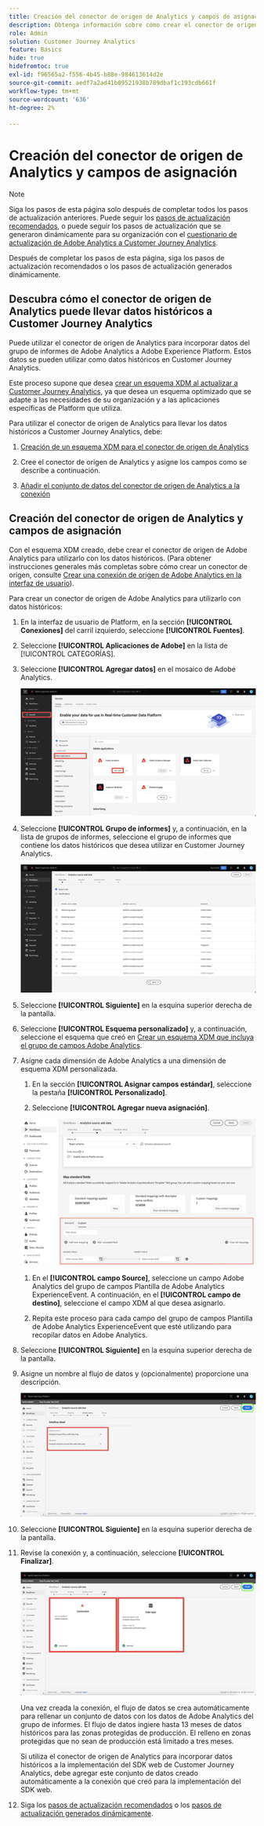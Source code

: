 ```yaml
---
title: Creación del conector de origen de Analytics y campos de asignación
description: Obtenga información sobre cómo crear el conector de origen de Analytics y asignar campos
role: Admin
solution: Customer Journey Analytics
feature: Basics
hide: true
hidefromtoc: true
exl-id: f96565a2-f556-4b45-b88e-984613614d2e
source-git-commit: aedf7a2ad41b09521938b789dbaf1c193cdb661f
workflow-type: tm+mt
source-wordcount: '636'
ht-degree: 2%

---
```


# Creación del conector de origen de Analytics y campos de asignación

>[!NOTE]
> 
>Siga los pasos de esta página solo después de completar todos los pasos de actualización anteriores. Puede seguir los [pasos de actualización recomendados](/help/getting-started/cja-upgrade/cja-upgrade-recommendations.md#recommended-upgrade-steps-for-most-organizations), o puede seguir los pasos de actualización que se generaron dinámicamente para su organización con el [cuestionario de actualización de Adobe Analytics a Customer Journey Analytics](https://gigazelle.github.io/cja-ttv/).
>
>Después de completar los pasos de esta página, siga los pasos de actualización recomendados o los pasos de actualización generados dinámicamente.

## Descubra cómo el conector de origen de Analytics puede llevar datos históricos a Customer Journey Analytics

Puede utilizar el conector de origen de Analytics para incorporar datos del grupo de informes de Adobe Analytics a Adobe Experience Platform. Estos datos se pueden utilizar como datos históricos en Customer Journey Analytics.

Este proceso supone que desea [crear un esquema XDM al actualizar a Customer Journey Analytics](/help/getting-started/cja-upgrade/cja-upgrade-schema-create.md), ya que desea un esquema optimizado que se adapte a las necesidades de su organización y a las aplicaciones específicas de Platform que utiliza.

Para utilizar el conector de origen de Analytics para llevar los datos históricos a Customer Journey Analytics, debe:

1. [Creación de un esquema XDM para el conector de origen de Analytics](/help/getting-started/cja-upgrade/cja-upgrade-source-connector-schema.md)

1. Cree el conector de origen de Analytics y asigne los campos como se describe a continuación.

1. [Añadir el conjunto de datos del conector de origen de Analytics a la conexión](/help/getting-started/cja-upgrade/cja-upgrade-source-connector-dataset.md)

## Creación del conector de origen de Analytics y campos de asignación

Con el esquema XDM creado, debe crear el conector de origen de Adobe Analytics para utilizarlo con los datos históricos. (Para obtener instrucciones generales más completas sobre cómo crear un conector de origen, consulte [Crear una conexión de origen de Adobe Analytics en la interfaz de usuario](https://experienceleague.adobe.com/docs/experience-platform/sources/ui-tutorials/create/adobe-applications/analytics.html?lang=es)).

Para crear un conector de origen de Adobe Analytics para utilizarlo con datos históricos:

1. En la interfaz de usuario de Platform, en la sección **[!UICONTROL Conexiones]** del carril izquierdo, seleccione **[!UICONTROL Fuentes]**.

1. Seleccione **[!UICONTROL Aplicaciones de Adobe]** en la lista de [!UICONTROL CATEGORÍAS].

1. Seleccione **[!UICONTROL Agregar datos]** en el mosaico de Adobe Analytics.

   ![Ventana de Adobe Experience Platform con orígenes seleccionados junto con aplicaciones de Adobe y Agregar datos resaltados.](./assets/sources-overview.png)

1. Seleccione **[!UICONTROL Grupo de informes]** y, a continuación, en la lista de grupos de informes, seleccione el grupo de informes que contiene los datos históricos que desea utilizar en Customer Journey Analytics.

   ![Ventana de Adobe Experience Platform que muestra la lista de grupos de informes](./assets/report-suites.png)

1. Seleccione **[!UICONTROL Siguiente]** en la esquina superior derecha de la pantalla.

1. Seleccione **[!UICONTROL Esquema personalizado]** y, a continuación, seleccione el esquema que creó en [Crear un esquema XDM que incluya el grupo de campos Adobe Analytics](/help/getting-started/cja-upgrade/cja-upgrade-source-connector-schema.md). <!-- Deleted this, because I changed this from choosing the default schemawe're pointing them now at the schema they just created: "Adobe Experience Platform  automatically creates the schema and the corresponding dataset to map all standard fields from the selected Adobe Analytics report suite." -->

   <!-- add screenshot -->

1. Asigne cada dimensión de Adobe Analytics a una dimensión de esquema XDM personalizada.

   1. En la sección **[!UICONTROL Asignar campos estándar]**, seleccione la pestaña **[!UICONTROL Personalizado]**.

   1. Seleccione **[!UICONTROL Agregar nueva asignación]**.

   ![asignar campos de esquema](assets/schema-mapping.png)

   1. En el **[!UICONTROL campo Source]**, seleccione un campo Adobe Analytics del grupo de campos Plantilla de Adobe Analytics ExperienceEvent. A continuación, en el **[!UICONTROL campo de destino]**, seleccione el campo XDM al que desea asignarlo.

   1. Repita este proceso para cada campo del grupo de campos Plantilla de Adobe Analytics ExperienceEvent que esté utilizando para recopilar datos en Adobe Analytics.

1. Seleccione **[!UICONTROL Siguiente]** en la esquina superior derecha de la pantalla.

1. Asigne un nombre al flujo de datos y (opcionalmente) proporcione una descripción.

   ![Ventana de Adobe Experience Platform que resalta la sección de detalles del flujo de datos](./assets/dataflow-detail.png)

1. Seleccione **[!UICONTROL Siguiente]** en la esquina superior derecha de la pantalla.

1. Revise la conexión y, a continuación, seleccione **[!UICONTROL Finalizar]**.

   ![Ventana de Adobe Experience Platform que resalta las secciones Tipo de datos y Conexión para su revisión](./assets/review.png)

   Una vez creada la conexión, el flujo de datos se crea automáticamente para rellenar un conjunto de datos con los datos de Adobe Analytics del grupo de informes. El flujo de datos ingiere hasta 13 meses de datos históricos para las zonas protegidas de producción. El relleno en zonas protegidas que no sean de producción está limitado a tres meses.

   Si utiliza el conector de origen de Analytics para incorporar datos históricos a la implementación del SDK web de Customer Journey Analytics, debe agregar este conjunto de datos creado automáticamente a la conexión que creó para la implementación del SDK web.

1. Siga los [pasos de actualización recomendados](/help/getting-started/cja-upgrade/cja-upgrade-recommendations.md#recommended-upgrade-steps-for-most-organizations) o los [pasos de actualización generados dinámicamente](https://gigazelle.github.io/cja-ttv/).
